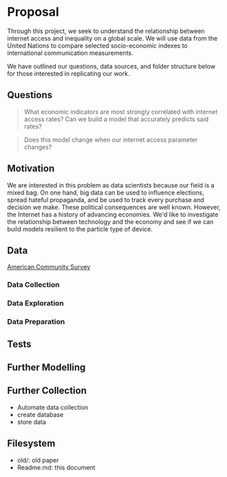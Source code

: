  
# Proposal

Through this project, we seek to understand the relationship between internet access and inequality on a global scale. We will use data from the United Nations to compare selected socio-economic indexes to international communication measurements.

We have outlined our questions, data sources, and folder structure below for those interested in replicating our work. 

## Questions

> What economic indicators are most strongly correlated with internet access rates? Can we build a model that accurately predicts said rates?

> Does this model change when our internet access parameter changes?
  

## Motivation

We are interested in this problem as data scientists because our field is a mixed bag. On one hand, big data can be used to influence elections, spread hateful propaganda, and be used to track every purchase and decision we make. These political consequences are well known. However, the Internet has a history of advancing economies. We'd like to investigate the relationship between technology and the economy and see if we can build models resilient to the particle type of device.

## Data 
[American Community Survey](https://www.census.gov/data/developers/data-sets/acs-1year.html)


### Data Collection

### Data Exploration

### Data Preparation

## Tests

## Further Modelling

## Further Collection

+ Automate data collection
+ create database
+ store data

## Filesystem
+ old/: old paper
+ Readme.md: this document



